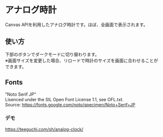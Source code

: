 # アナログ時計
Canvas APIを利用したアナログ時計です。ほぼ、全画面で表示されます。

## 使い方
下部のボタンでダークモードに切り替わります。  
※画面サイズを変更した場合、リロードで時計のサイズを画面に合わせることができます。

## Fonts

"Noto Serif JP"  
Lisenced under the SIL Open Font License 1.1, see OFL.txt.  
Source: https://fonts.google.com/noto/specimen/Noto+Serif+JP

### デモ
https://teeguchi.com/sh/analog-clock/